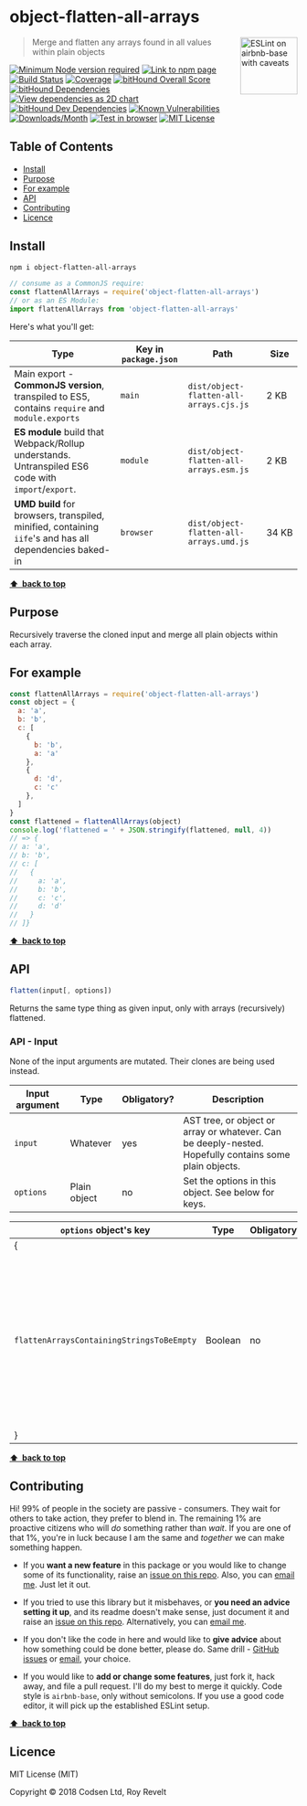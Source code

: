 # object-flatten-all-arrays

<a href="https://github.com/revelt/eslint-on-airbnb-base-badge" style="float: right; padding: 0 0 20px 20px;"><img src="https://cdn.rawgit.com/revelt/eslint-on-airbnb-base-badge/0c3e46c9/lint-badge.svg" alt="ESLint on airbnb-base with caveats" width="100" align="right"></a>

> Merge and flatten any arrays found in all values within plain objects

[![Minimum Node version required][node-img]][node-url]
[![Link to npm page][npm-img]][npm-url]
[![Build Status][travis-img]][travis-url]
[![Coverage][cov-img]][cov-url]
[![bitHound Overall Score][overall-img]][overall-url]
[![bitHound Dependencies][deps-img]][deps-url]
[![View dependencies as 2D chart][deps2d-img]][deps2d-url]
[![bitHound Dev Dependencies][dev-img]][dev-url]
[![Known Vulnerabilities][vulnerabilities-img]][vulnerabilities-url]
[![Downloads/Month][downloads-img]][downloads-url]
[![Test in browser][runkit-img]][runkit-url]
[![MIT License][license-img]][license-url]

## Table of Contents

<!-- START doctoc generated TOC please keep comment here to allow auto update -->
<!-- DON'T EDIT THIS SECTION, INSTEAD RE-RUN doctoc TO UPDATE -->


- [Install](#install)
- [Purpose](#purpose)
- [For example](#for-example)
- [API](#api)
- [Contributing](#contributing)
- [Licence](#licence)

<!-- END doctoc generated TOC please keep comment here to allow auto update -->

## Install

```sh
npm i object-flatten-all-arrays
```

```js
// consume as a CommonJS require:
const flattenAllArrays = require('object-flatten-all-arrays')
// or as an ES Module:
import flattenAllArrays from 'object-flatten-all-arrays'
```

Here's what you'll get:

Type            | Key in `package.json` | Path  | Size
----------------|-----------------------|-------|--------
Main export - **CommonJS version**, transpiled to ES5, contains `require` and `module.exports` | `main`                | `dist/object-flatten-all-arrays.cjs.js` | 2&nbsp;KB
**ES module** build that Webpack/Rollup understands. Untranspiled ES6 code with `import`/`export`. | `module`              | `dist/object-flatten-all-arrays.esm.js` | 2&nbsp;KB
**UMD build** for browsers, transpiled, minified, containing `iife`'s and has all dependencies baked-in | `browser`            | `dist/object-flatten-all-arrays.umd.js` | 34&nbsp;KB

**[⬆ &nbsp;back to top](#)**

## Purpose

Recursively traverse the cloned input and merge all plain objects within each array.

## For example

```js
const flattenAllArrays = require('object-flatten-all-arrays')
const object = {
  a: 'a',
  b: 'b',
  c: [
    {
      b: 'b',
      a: 'a'
    },
    {
      d: 'd',
      c: 'c'
    },
  ]
}
const flattened = flattenAllArrays(object)
console.log('flattened = ' + JSON.stringify(flattened, null, 4))
// => {
// a: 'a',
// b: 'b',
// c: [
//   {
//     a: 'a',
//     b: 'b',
//     c: 'c',
//     d: 'd'
//   }
// ]}
```

**[⬆ &nbsp;back to top](#)**

## API

```js
flatten(input[, options])
```

Returns the same type thing as given input, only with arrays (recursively) flattened.

### API - Input

None of the input arguments are mutated. Their clones are being used instead.

Input argument           | Type           | Obligatory? | Description
-------------------------|----------------|-------------|-------------
`input`                  | Whatever       | yes         | AST tree, or object or array or whatever. Can be deeply-nested. Hopefully contains some plain objects.
`options`                | Plain object   | no          | Set the options in this object. See below for keys.


`options` object's key                     | Type     | Obligatory? | Default     | Description
-------------------------------------------|----------|-------------|-------------|----------------------
{                                          |          |             |             |
`flattenArraysContainingStringsToBeEmpty`  | Boolean  | no          | `false`     | If any arrays contain strings, flatten them to be empty thing. This is turned off by default, but it's what you actually need most of the time.
}                                          |          |             |             |

**[⬆ &nbsp;back to top](#)**

## Contributing

Hi! 99% of people in the society are passive - consumers. They wait for others to take action, they prefer to blend in. The remaining 1% are proactive citizens who will _do_ something rather than _wait_. If you are one of that 1%, you're in luck because I am the same and _together_ we can make something happen.

* If you **want a new feature** in this package or you would like to change some of its functionality, raise an [issue on this repo](https://github.com/codsen/object-flatten-all-arrays/issues). Also, you can [email me](mailto:roy@codsen.com). Just let it out.

* If you tried to use this library but it misbehaves, or **you need an advice setting it up**, and its readme doesn't make sense, just document it and raise an [issue on this repo](https://github.com/codsen/object-flatten-all-arrays/issues). Alternatively, you can [email me](mailto:roy@codsen.com).

* If you don't like the code in here and would like to **give advice** about how something could be done better, please do. Same drill - [GitHub issues](https://github.com/codsen/object-flatten-all-arrays/issues) or [email](mailto:roy@codsen.com), your choice.

* If you would like to **add or change some features**, just fork it, hack away, and file a pull request. I'll do my best to merge it quickly. Code style is `airbnb-base`, only without semicolons. If you use a good code editor, it will pick up the established ESLint setup.

**[⬆ &nbsp;back to top](#)**

## Licence

MIT License (MIT)

Copyright © 2018 Codsen Ltd, Roy Revelt

[node-img]: https://img.shields.io/node/v/object-flatten-all-arrays.svg?style=flat-square&label=works%20on%20node
[node-url]: https://www.npmjs.com/package/object-flatten-all-arrays

[npm-img]: https://img.shields.io/npm/v/object-flatten-all-arrays.svg?style=flat-square&label=release
[npm-url]: https://www.npmjs.com/package/object-flatten-all-arrays

[travis-img]: https://img.shields.io/travis/codsen/object-flatten-all-arrays.svg?style=flat-square
[travis-url]: https://travis-ci.org/codsen/object-flatten-all-arrays

[cov-img]: https://coveralls.io/repos/github/codsen/object-flatten-all-arrays/badge.svg?style=flat-square?branch=master
[cov-url]: https://coveralls.io/github/codsen/object-flatten-all-arrays?branch=master

[overall-img]: https://img.shields.io/bithound/code/github/codsen/object-flatten-all-arrays.svg?style=flat-square
[overall-url]: https://www.bithound.io/github/codsen/object-flatten-all-arrays

[deps-img]: https://img.shields.io/bithound/dependencies/github/codsen/object-flatten-all-arrays.svg?style=flat-square
[deps-url]: https://www.bithound.io/github/codsen/object-flatten-all-arrays/master/dependencies/npm

[deps2d-img]: https://img.shields.io/badge/deps%20in%202D-see_here-08f0fd.svg?style=flat-square
[deps2d-url]: http://npm.anvaka.com/#/view/2d/object-flatten-all-arrays

[dev-img]: https://img.shields.io/bithound/devDependencies/github/codsen/object-flatten-all-arrays.svg?style=flat-square
[dev-url]: https://www.bithound.io/github/codsen/object-flatten-all-arrays/master/dependencies/npm

[vulnerabilities-img]: https://snyk.io/test/github/codsen/object-flatten-all-arrays/badge.svg?style=flat-square
[vulnerabilities-url]: https://snyk.io/test/github/codsen/object-flatten-all-arrays

[downloads-img]: https://img.shields.io/npm/dm/object-flatten-all-arrays.svg?style=flat-square
[downloads-url]: https://npmcharts.com/compare/object-flatten-all-arrays

[runkit-img]: https://img.shields.io/badge/runkit-test_in_browser-a853ff.svg?style=flat-square
[runkit-url]: https://npm.runkit.com/object-flatten-all-arrays

[license-img]: https://img.shields.io/npm/l/object-flatten-all-arrays.svg?style=flat-square
[license-url]: https://github.com/codsen/object-flatten-all-arrays/blob/master/license.md
